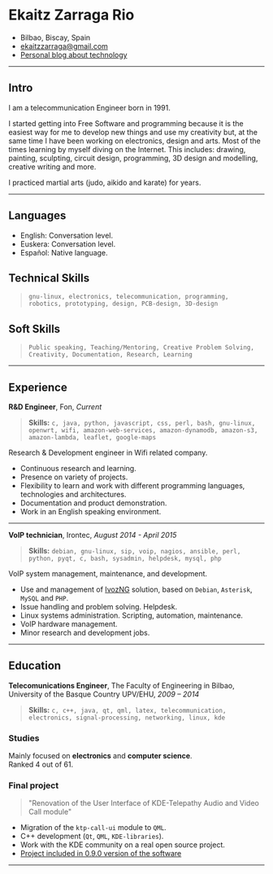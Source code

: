
# Ekaitz Zarraga Rio
- Bilbao, Biscay, Spain
- ekaitzzarraga@gmail.com
- [Personal blog about technology][blogPersonal]

---

## Intro
I am a telecommunication Engineer born in 1991.

I started getting into Free Software and programming because it is the easiest
way for me to develop new things and use my creativity but, at the same time I
have been working on electronics, design and arts. Most of the times learning
by myself diving on the Internet. This includes: drawing, painting, sculpting,
circuit design, programming, 3D design and modelling, creative writing and
more.

I practiced martial arts (judo, aikido and karate) for years.


---

## Languages
- English: Conversation level.
- Euskera: Conversation level.
- Español: Native language.


## Technical Skills
> `gnu-linux, electronics, telecommunication, programming, robotics,
prototyping, design, PCB-design, 3D-design`

## Soft Skills
> `Public speaking, Teaching/Mentoring, Creative Problem Solving, Creativity,
Documentation, Research, Learning`

---

## Experience

**R&D Engineer**, Fon, *Current*

> **Skills:** `c, java, python, javascript, css, perl, bash, gnu-linux,
openwrt, wifi, amazon-web-services, amazon-dynamodb, amazon-s3, amazon-lambda,
leaflet, google-maps`

Research & Development engineer in Wifi related company.

* Continuous research and learning.
* Presence on variety of projects.
* Flexibility to learn and work with different programming languages,
  technologies and architectures.
* Documentation and product demonstration.
* Work in an English speaking environment.

---

**VoIP technician**, Irontec, *August 2014 - April 2015*

> **Skills:** `debian, gnu-linux, sip, voip, nagios, ansible, perl, python,
 pyqt, c, bash, sysadmin, helpdesk, mysql, php`

VoIP system management, maintenance, and development.

* Use and management of [IvozNG](https://www.irontec.com/voz-ip/ivoz) solution,
  based on `Debian`, `Asterisk`, `MySQL` and `PHP`.
* Issue handling and problem solving. Helpdesk.
* Linux systems administration. Scripting, automation, maintenance.
* VoIP hardware management.
* Minor research and development jobs.

---

## Education

**Telecomunications Engineer**, The Faculty of Engineering in Bilbao,
University of the Basque Country UPV/EHU, *2009 – 2014*

> **Skills:** `c, c++, java, qt, qml, latex, telecommunication, electronics,
 signal-processing, networking, linux, kde`

### Studies

Mainly focused on **electronics** and **computer science**.  
Ranked 4 out of 61.

### Final project

> "Renovation of the User Interface of KDE-Telepathy Audio and Video Call
 module"  

* Migration of the `ktp-call-ui` module to `QML`.
* C++ development (`Qt`, `QML`, `KDE-libraries`).
* Work with the KDE community on a real open source project.
* [Project included in 0.9.0 version of the software][davidBlog]


---

[blogPersonal]: http://pfctelepathy.wordpress.com
[davidBlog]: http://blog.davidedmundson.co.uk/blog/ktp_0.9
